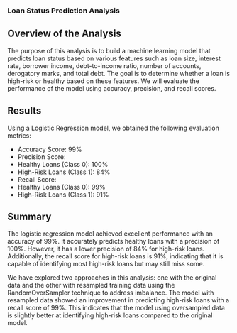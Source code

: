 ### Loan Status Prediction Analysis

## Overview of the Analysis
The purpose of this analysis is to build a machine learning model that predicts loan status based on various features such as loan size, interest rate, borrower income, debt-to-income ratio, number of accounts, derogatory marks, and total debt. The goal is to determine whether a loan is high-risk or healthy based on these features. We will evaluate the performance of the model using accuracy, precision, and recall scores.

## Results
Using a Logistic Regression model, we obtained the following evaluation metrics:
- Accuracy Score: 99%
- Precision Score:
- Healthy Loans (Class 0): 100%
- High-Risk Loans (Class 1): 84%
- Recall Score:
- Healthy Loans (Class 0): 99%
- High-Risk Loans (Class 1): 91%

## Summary
The logistic regression model achieved excellent performance with an accuracy of 99%. It accurately predicts healthy loans with a precision of 100%. However, it has a lower precision of 84% for high-risk loans. Additionally, the recall score for high-risk loans is 91%, indicating that it is capable of identifying most high-risk loans but may still miss some.

We have explored two approaches in this analysis: one with the original data and the other with resampled training data using the RandomOverSampler technique to address imbalance. The model with resampled data showed an improvement in predicting high-risk loans with a recall score of 99%. This indicates that the model using oversampled data is slightly better at identifying high-risk loans compared to the original model.
